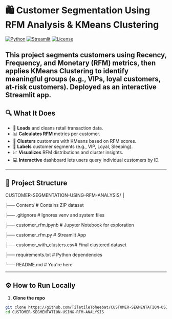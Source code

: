 # 🛍️ Customer Segmentation Using RFM Analysis & KMeans Clustering

[![Python](https://img.shields.io/badge/Python-3.8+-blue.svg)](https://www.python.org/)
[![Streamlit](https://img.shields.io/badge/Built%20with-Streamlit-orange)](https://streamlit.io/)
[![License](https://img.shields.io/badge/License-MIT-green)](LICENSE)

This project segments customers using **Recency, Frequency, and Monetary (RFM)** metrics, then applies **KMeans Clustering** to identify meaningful groups (e.g., VIPs, loyal customers, at-risk customers). Deployed as an interactive **Streamlit app**.
---
## 🔍 What It Does
- 🔄 **Loads** and cleans retail transaction data.
- 📊 **Calculates RFM** metrics per customer.
- 🔢 **Clusters** customers with KMeans based on RFM scores.
- 🧠 **Labels** customer segments (e.g., VIP, Loyal, Sleeping).
- 📈 **Visualizes** RFM distributions and cluster insights.
- 💻 **Interactive** dashboard lets users query individual customers by ID.
---
## 📂 Project Structure
CUSTOMER-SEGMENTATION-USING-RFM-ANALYSIS/
│

├── Content/ # Contains ZIP dataset

├── .gitignore # Ignores venv and system files

├── customer_rfm.ipynb # Jupyter Notebook for exploration

├── customer_rfm.py # Streamlit App

├── customer_with_clusters.csv# Final clustered dataset

├── requirements.txt # Python dependencies

└── README.md # You're here

---
## ⚙️ How to Run Locally
1. **Clone the repo**
```bash
git clone https://github.com/TiletileToheebat/CUSTOMER-SEGMENTATION-USING-RFM-ANALYSIS.git
cd CUSTOMER-SEGMENTATION-USING-RFM-ANALYSIS

